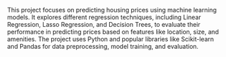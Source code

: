 This project focuses on predicting housing prices using machine learning models. It explores different regression techniques, including Linear Regression, Lasso Regression, and Decision Trees, to evaluate their performance in predicting prices based on features like location, size, and amenities. The project uses Python and popular libraries like Scikit-learn and Pandas for data preprocessing, model training, and evaluation.
